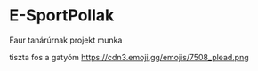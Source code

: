 # E-SportPollak
Faur tanárúrnak projekt munka

tiszta fos a gatyóm
https://cdn3.emoji.gg/emojis/7508_plead.png
